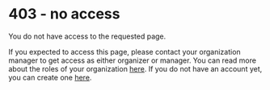 # 403 - no access

You do not have access to the requested page.

If you expected to access this page, please contact your organization manager to get access as either organizer or manager. You can read more about the roles of your organization <a href="/help">here</a>. If you do not have an account yet, you can create one <a href="/user/register">here</a>.

